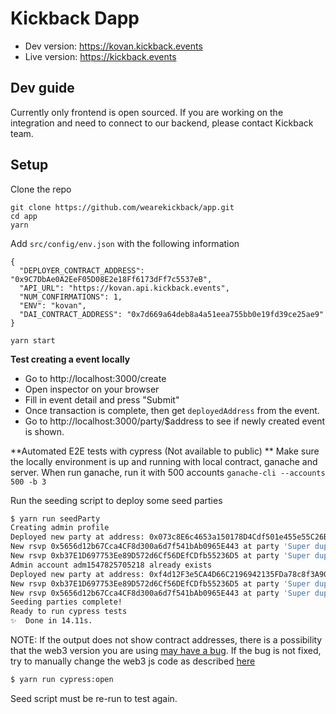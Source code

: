 # Kickback Dapp

- Dev version: https://kovan.kickback.events
- Live version: https://kickback.events

## Dev guide

Currently only frontend is open sourced.
If you are working on the integration and need to connect to our backend, please contact Kickback team.

## Setup

Clone the repo

```
git clone https://github.com/wearekickback/app.git
cd app
yarn
```

Add `src/config/env.json` with the following information

```
{
  "DEPLOYER_CONTRACT_ADDRESS": "0x9C7DbAe0A2EeF05D08E2e18Ff6173dFf7c5537eB",
  "API_URL": "https://kovan.api.kickback.events",
  "NUM_CONFIRMATIONS": 1,
  "ENV": "kovan",
  "DAI_CONTRACT_ADDRESS": "0x7d669a64deb8a4a51eea755bb0e19fd39ce25ae9"
}
```

```
yarn start
```

**Test creating a event locally**

- Go to http://localhost:3000/create
- Open inspector on your browser
- Fill in event detail and press "Submit"
- Once transaction is complete, then get `deployedAddress` from the event.
- Go to http://localhost:3000/party/$address to see if newly created event is shown.

**Automated E2E tests with cypress (Not available to public) **
Make sure the locally environment is up and running with local contract, ganache and server. When run ganache, run it with 500 accounts `ganache-cli --accounts 500 -b 3`

Run the seeding script to deploy some seed parties

```bash
$ yarn run seedParty
Creating admin profile
Deployed new party at address: 0x073c8E6c4653a150178D4Cdf501e455e55C26BA4
New rsvp 0x5656d12b67Cca4CF8d300a6d7f541bAb0965E443 at party 'Super duper'at address: 0x073c8E6c4653a150178D4Cdf501e455e55C26BA4
New rsvp 0xb37E1D697753Ee89D572d6Cf56DEfCDfb55236D5 at party 'Super duper'at address: 0x073c8E6c4653a150178D4Cdf501e455e55C26BA4
Admin account adm1547825705218 already exists
Deployed new party at address: 0xf4d12F3e5CA4D66C2196942135FDa78c8f3A90d1
New rsvp 0xb37E1D697753Ee89D572d6Cf56DEfCDfb55236D5 at party 'Super duper 2'at address: 0xf4d12F3e5CA4D66C2196942135FDa78c8f3A90d1
New rsvp 0x5656d12b67Cca4CF8d300a6d7f541bAb0965E443 at party 'Super duper 2'at address: 0xf4d12F3e5CA4D66C2196942135FDa78c8f3A90d1
Seeding parties complete!
Ready to run cypress tests
✨  Done in 14.11s.
```

NOTE: If the output does not show contract addresses, there is a possibility that the web3 version you are using [may have a bug](https://github.com/ethereum/web3.js/issues/1916). If the bug is not fixed, try to manually change the web3 js code as described [here](https://ethereum.stackexchange.com/questions/61073/uncaught-error-returned-values-arent-valid-did-it-run-out-of-gas)

```bash
$ yarn run cypress:open
```

Seed script must be re-run to test again.
